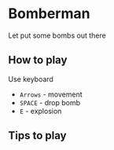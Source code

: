 # Bomberman

Let put some bombs out there

## How to play

Use keyboard

* `Arrows` - movement
* `SPACE` - drop bomb
* `E` - explosion

## Tips to play